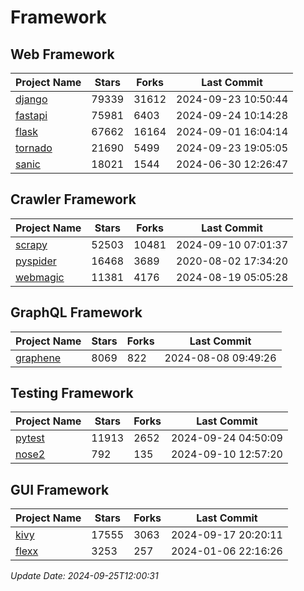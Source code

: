 # Framework

## Web Framework
| Project Name | Stars | Forks | Last Commit |
| ------------ | ----- | ----- | ----------- |
| [django](https://github.com/django/django) | 79339 | 31612 | 2024-09-23 10:50:44 |
| [fastapi](https://github.com/fastapi/fastapi) | 75981 | 6403 | 2024-09-24 10:14:28 |
| [flask](https://github.com/pallets/flask) | 67662 | 16164 | 2024-09-01 16:04:14 |
| [tornado](https://github.com/tornadoweb/tornado) | 21690 | 5499 | 2024-09-23 19:05:05 |
| [sanic](https://github.com/sanic-org/sanic) | 18021 | 1544 | 2024-06-30 12:26:47 |

## Crawler Framework
| Project Name | Stars | Forks | Last Commit |
| ------------ | ----- | ----- | ----------- |
| [scrapy](https://github.com/scrapy/scrapy) | 52503 | 10481 | 2024-09-10 07:01:37 |
| [pyspider](https://github.com/binux/pyspider) | 16468 | 3689 | 2020-08-02 17:34:20 |
| [webmagic](https://github.com/code4craft/webmagic) | 11381 | 4176 | 2024-08-19 05:05:28 |

## GraphQL Framework
| Project Name | Stars | Forks | Last Commit |
| ------------ | ----- | ----- | ----------- |
| [graphene](https://github.com/graphql-python/graphene) | 8069 | 822 | 2024-08-08 09:49:26 |

## Testing Framework
| Project Name | Stars | Forks | Last Commit |
| ------------ | ----- | ----- | ----------- |
| [pytest](https://github.com/pytest-dev/pytest) | 11913 | 2652 | 2024-09-24 04:50:09 |
| [nose2](https://github.com/nose-devs/nose2) | 792 | 135 | 2024-09-10 12:57:20 |

## GUI Framework
| Project Name | Stars | Forks | Last Commit |
| ------------ | ----- | ----- | ----------- |
| [kivy](https://github.com/kivy/kivy) | 17555 | 3063 | 2024-09-17 20:20:11 |
| [flexx](https://github.com/flexxui/flexx) | 3253 | 257 | 2024-01-06 22:16:26 |

*Update Date: 2024-09-25T12:00:31*